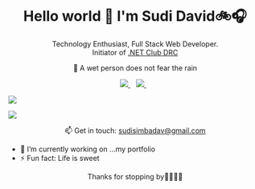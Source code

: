 <h1 align='center'>
  Hello world 👋 I'm Sudi David🚲🎧
</h1>
<p align='center'>
  Technology Enthusiast, Full Stack Web Developer. <br />
  Initiator of <a href="https://www.meetup.com/Dotnet-Club-Goma/">.NET Club DRC</a>
</p>
<p align='center'>
   🌱 A wet person does not fear the rain 
</p>
<p align='center'>
  <a href="https://www.linkedin.com/in/sudi-david-5887b5102/">
    <img src="https://img.shields.io/badge/linkedin-%230077B5.svg?&style=for-the-badge&logo=linkedin&logoColor=white" />
  </a>&nbsp;&nbsp;
  <a href="https://twitter.com/Sudi_Dav">    
    <img src="https://img.shields.io/badge/twitter-%230077B5.svg?&style=for-the-badge&logo=twitter&logoColor=white" />        
  </a>&nbsp;&nbsp;  
</p>

![](https://github-readme-stats.vercel.app/api?username=sudidav&show_icons=true&count_private=true)

![](https://github-readme-stats.vercel.app/api/top-langs/?username=sudidav&layout=compact)

<p align='center'>
  📫 Get in touch: <a href='mailto:sudisimbadav@gmail.com'>sudisimbadav@gmail.com</a>
</p>

- 🔭 I’m currently working on ...my portfolio
- ⚡ Fun fact: Life is sweet

<p align='center'>
  Thanks for stopping by🤝🏿🤝🏿  
</p>

